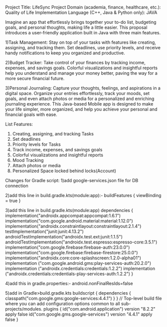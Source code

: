 Project Title: LifeSync
Project Domain (academia, finance, healthcare, etc.): Quality of Life
Implementation Language (C++, Java & Python only): JAVA

Imagine an app that effortlessly brings together your to-do list, budgeting goals, and personal thoughts, making life a little easier. This proposal introduces a user-friendly application built in Java with three main features.

1)Task Management: Stay on top of your tasks with features like creating, assigning, and tracking them. Set deadlines, use priority levels, and receive handy notifications to keep you organized and productive.

2)Budget Tracker: Take control of your finances by tracking income, expenses, and savings goals. Colorful visualizations and insightful reports help you understand and manage your money better, paving the way for a more secure financial future.

3)Personal Journaling: Capture your thoughts, feelings, and aspirations in a digital space. Organize your entries effortlessly, track your moods, set goals, and even attach photos or media for a personalized and enriching journaling experience.
This Java-based Mobile app is designed to make your life simpler, more organized, and help you achieve your personal and financial goals with ease.

List Features:
1. Creating, assigning, and tracking Tasks
2. Set deadlines
3. Priority levels for Tasks
4. Track income, expenses, and savings goals
5. Colorful visualizations and insightful reports
6. Mood Tracking
7. Attach photos or media
8. Personalized Space locked behind locks(Account)



Changes for Gradle script:
1)add google-services.json file for DB connection

2)add this line in build.gradle.kts(module:app):-
buildFeatures 
{
viewBinding = true
}

3)add this line in build.gradle.kts(module:app) 
dependencies {
    implementation("androidx.appcompat:appcompat:1.6.1")
    implementation("com.google.android.material:material:1.12.0")
    implementation("androidx.constraintlayout:constraintlayout:2.1.4")
    testImplementation("junit:junit:4.13.2")
    androidTestImplementation("androidx.test.ext:junit:1.1.5")
    androidTestImplementation("androidx.test.espresso:espresso-core:3.5.1")
    implementation("com.google.firebase:firebase-auth:23.0.0")
    implementation("com.google.firebase:firebase-firestore:25.0.0")
    implementation("androidx.core:core-splashscreen:1.2.0-alpha01")
    implementation ("com.google.android.gms:play-services-auth:20.2.0")
    implementation ("androidx.credentials:credentials:1.2.2")
    implementation ("androidx.credentials:credentials-play-services-auth:1.2.2")
}

4)add this in gradle.properties:- android.nonFinalResIds=false

5)add in Gradle>build.gradle.kts
buildscript {
dependencies {
classpath("com.google.gms:google-services:4.4.1")
}
}
// Top-level build file where you can add configuration options common to all sub-projects/modules.
plugins {
id("com.android.application") version "8.2.2" apply false
id("com.google.gms.google-services") version "4.4.1" apply false
}

